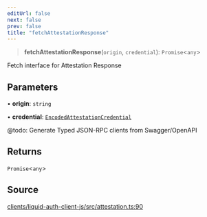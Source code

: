 ```yaml
---
editUrl: false
next: false
prev: false
title: "fetchAttestationResponse"
---
```


> **fetchAttestationResponse**(`origin`, `credential`): `Promise`\<`any`\>

Fetch interface for Attestation Response

## Parameters

• **origin**: `string`

• **credential**: [`EncodedAttestationCredential`](/reference/typescript/auth/attestation/interfaces/encodedattestationcredential/)

@todo: Generate Typed JSON-RPC clients from Swagger/OpenAPI

## Returns

`Promise`\<`any`\>

## Source

[clients/liquid-auth-client-js/src/attestation.ts:90](https://github.com/algorandfoundation/liquid-auth/blob/10c59840d062554c79d275cbb41957b40edae1ed/clients/liquid-auth-client-js/src/attestation.ts#L90)
